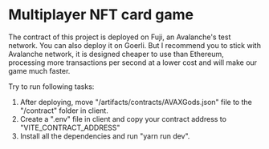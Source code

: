 # Multiplayer NFT card game
The contract of this project is deployed on Fuji, an Avalanche's test network. You can also deploy it on Goerli.
But I recommend you to stick with Avalanche network, it is designed cheaper to use than Ethereum, processing more transactions per second at a lower cost and will make our game much faster.

Try to run following tasks:
1. After deploying, move "/artifacts/contracts/AVAXGods.json" file to the "/contract" folder in client.
2. Create a ".env" file in client and copy your contract address to "VITE_CONTRACT_ADDRESS" 
3. Install all the dependencies and run "yarn run dev".
